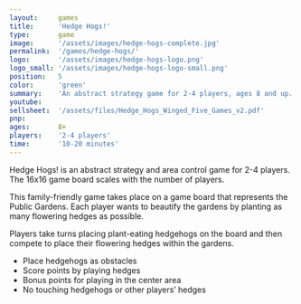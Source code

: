 ```yaml
---
layout:     games
title:      'Hedge Hogs!'
type:       game
image:      '/assets/images/hedge-hogs-complete.jpg'
permalink:  '/games/hedge-hogs/'
logo:       '/assets/images/hedge-hogs-logo.png'
logo_small: '/assets/images/hedge-hogs-logo-small.png'
position:   5
color:      'green'
summary:    'An abstract strategy game for 2-4 players, ages 8 and up.'
youtube:
sellsheet:  '/assets/files/Hedge_Hogs_Winged_Five_Games_v2.pdf'
pnp:
ages:       8+
players:    '2-4 players'
time:       '10-20 minutes'
---
```


Hedge Hogs! is an abstract strategy and area control game for 2-4 players. The 16x16 game board scales with the number of players.

This family-friendly game takes place on a game board that represents the Public Gardens. Each player wants to beautify the gardens by planting as many flowering hedges as possible.

Players take turns placing plant-eating hedgehogs on the board and then compete to place their flowering hedges within the gardens.

- Place hedgehogs as obstacles
- Score points by playing hedges
- Bonus points for playing in the center area
- No touching hedgehogs or other players’ hedges
